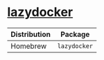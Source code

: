 # [lazydocker](https://github.com/jesseduffield/lazydocker)

| Distribution | Package      |
| ------------ | ------------ |
| Homebrew     | `lazydocker` |
